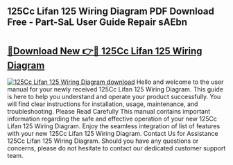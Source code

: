 ## 125Cc Lifan 125 Wiring Diagram PDF Download Free - Part-SaL User Guide Repair sAEbn

# <h2><a href="http://dfpq6e1.blite.top/?on=125Cc+Lifan+125+Wiring+Diagram">🔗Download New 👉🔴 125Cc Lifan 125 Wiring Diagram</a></h2>

[![125Cc Lifan 125 Wiring Diagram download](https://i.imgur.com/lujVjoI.png)](http://dfpq6e1.blite.top/?on=125Cc+Lifan+125+Wiring+Diagram)
Hello and welcome to the user manual for your newly received 125Cc Lifan 125 Wiring Diagram. This guide is here to help you understand and operate your product successfully. You will find clear instructions for installation, usage, maintenance, and troubleshooting. Please Read Carefully This manual contains important information regarding the safe and effective operation of your new 125Cc Lifan 125 Wiring Diagram. Enjoy the seamless integration of list of features with your new 125Cc Lifan 125 Wiring Diagram. Contact Us for Assistance 125Cc Lifan 125 Wiring Diagram. Should you have any questions or concerns, please do not hesitate to contact our dedicated customer support team.
